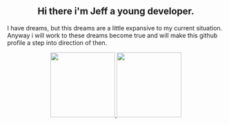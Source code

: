 <p>
  <h2 align="center">
    <b>Hi there i'm Jeff</b> a young developer.
  </h2>
</p>
<p>
  I have dreams, but this dreams are a little expansive to my current situation. Anyway i will work to these dreams become true and will make this github profile a step into direction of then.
</p>
<div align="center">
  <a href="https://github.com/anuraghazra/github-readme-stats">
  <img height="150em" src="https://github-readme-stats.vercel.app/api?username=miyamusaxi&show_icons=true&theme=nightowl&include_all_commits=true&count_private=true"/>
  <img height="150em" src="https://github-readme-stats.vercel.app/api/top-langs/?username=miyamusaxi&layout=compact&langs_count=7&theme=nightowl"/>
</div>


